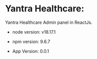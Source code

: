 # Yantra Healthcare:

Yantra Healthcare Admin panel in ReactJs.

- node version: 
v18.17.1

- npm version:
9.6.7

- App Version:
0.0.1
